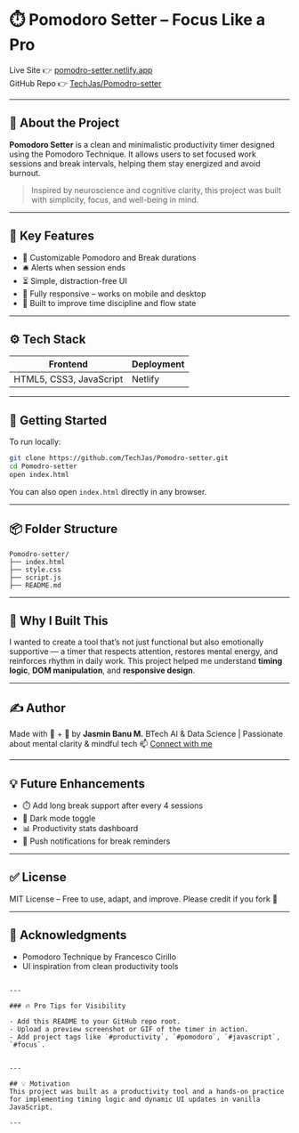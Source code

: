 # ⏱️ Pomodoro Setter – Focus Like a Pro

Live Site 👉 [pomodro-setter.netlify.app](https://pomodro-setter.netlify.app/)  
GitHub Repo 👉 [TechJas/Pomodro-setter](https://github.com/TechJas/Pomodro-setter)

---

## 🧩 About the Project

**Pomodoro Setter** is a clean and minimalistic productivity timer designed using the Pomodoro Technique. It allows users to set focused work sessions and break intervals, helping them stay energized and avoid burnout.

> Inspired by neuroscience and cognitive clarity, this project was built with simplicity, focus, and well-being in mind.

---

## 🎯 Key Features

- 🔁 Customizable Pomodoro and Break durations
- 🛎️ Alerts when session ends
- ⏳ Simple, distraction-free UI
- 📱 Fully responsive – works on mobile and desktop
- 🧘 Built to improve time discipline and flow state

---

## ⚙️ Tech Stack

| Frontend | Deployment |
|----------|------------|
| HTML5, CSS3, JavaScript | Netlify |

---

## 🚀 Getting Started

To run locally:

```bash
git clone https://github.com/TechJas/Pomodro-setter.git
cd Pomodro-setter
open index.html
````

You can also open `index.html` directly in any browser.

---

## 📦 Folder Structure

```plaintext
Pomodro-setter/
├── index.html
├── style.css
├── script.js
├── README.md
```

---

## 📌 Why I Built This

I wanted to create a tool that’s not just functional but also emotionally supportive — a timer that respects attention, restores mental energy, and reinforces rhythm in daily work. This project helped me understand **timing logic**, **DOM manipulation**, and **responsive design**.

---

## ✍️ Author

Made with 🧠 + 💖 by **Jasmin Banu M.**
BTech AI & Data Science | Passionate about mental clarity & mindful tech
📫 [Connect with me](https://www.linkedin.com/in/jasminbanum)

---

## 💡 Future Enhancements

* ⏱️ Add long break support after every 4 sessions
* 🌙 Dark mode toggle
* 📊 Productivity stats dashboard
* 🔔 Push notifications for break reminders

---

## ✅ License

MIT License – Free to use, adapt, and improve.
Please credit if you fork 🙏

---

## 🙌 Acknowledgments

* Pomodoro Technique by Francesco Cirillo
* UI inspiration from clean productivity tools

```

---

### 🔥 Pro Tips for Visibility

- Add this README to your GitHub repo root.
- Upload a preview screenshot or GIF of the timer in action.
- Add project tags like `#productivity`, `#pomodoro`, `#javascript`, `#focus`.


---

## 💡 Motivation
This project was built as a productivity tool and a hands-on practice for implementing timing logic and dynamic UI updates in vanilla JavaScript.

---


